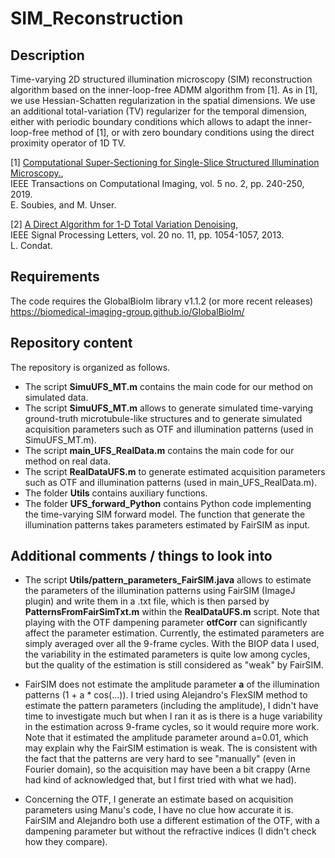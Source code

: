 # SIM_Reconstruction

## Description

Time-varying 2D structured illumination microscopy (SIM) reconstruction algorithm based on the inner-loop-free ADMM algorithm from [1]. As in [1], we use Hessian-Schatten regularization in the spatial dimensions. We use an additional total-variation (TV) regularizer for the temporal dimension, either with periodic boundary conditions which allows to adapt the inner-loop-free method of [1], or with zero boundary conditions using the direct proximity operator of 1D TV.

[1] <a href="https://ieeexplore.ieee.org/document/8579117" target="_blank">Computational Super-Sectioning for Single-Slice Structured Illumination Microscopy.</a>, <br />
IEEE Transactions on Computational Imaging, vol. 5 no. 2, pp. 240-250, 2019.  <br />
E. Soubies, and M. Unser.

[2] <a href="https://ieeexplore.ieee.org/document/6579659" target="_blank">A Direct Algorithm for 1-D Total Variation Denoising</a>, <br />
IEEE Signal Processing Letters, vol. 20 no. 11, pp. 1054-1057, 2013.  <br />
L. Condat.

## Requirements

The code requires the GlobalBioIm library v1.1.2 (or more recent releases) <br />
https://biomedical-imaging-group.github.io/GlobalBioIm/

## Repository content

The repository is organized as follows.

- The script **SimuUFS_MT.m** contains the main code for our method on simulated data.
- The script **SimuUFS_MT.m** allows to generate simulated time-varying ground-truth microtubule-like structures and to generate simulated acquisition parameters such as OTF and illumination patterns (used in SimuUFS_MT.m).
- The script **main_UFS_RealData.m** contains the main code for our method on real data.
- The script **RealDataUFS.m** to generate estimated acquisition parameters such as OTF and illumination patterns (used in main_UFS_RealData.m).
- The folder **Utils** contains auxiliary functions.
- The folder **UFS_forward_Python** contains Python code implementing the time-varying SIM forward model. The function that generate the illumination patterns takes parameters estimated by FairSIM as input.

## Additional comments / things to look into

- The script **Utils/pattern_parameters_FairSIM.java** allows to estimate the parameters of the illumination patterns using FairSIM (ImageJ plugin) and write them in a .txt file, which is then parsed by **PatternsFromFairSimTxt.m** within the **RealDataUFS.m** script. Note that playing with the OTF dampening parameter **otfCorr** can significantly affect the parameter estimation. Currently, the estimated parameters are simply averaged over all the 9-frame cycles. With the BIOP data I used, the variability in the estimated parameters is quite low among cycles, but the quality of the estimation is still considered as "weak" by FairSIM.

- FairSIM does not estimate the amplitude parameter **a** of the illumination patterns (1 + a * cos(...)). I tried using Alejandro's FlexSIM method to estimate the pattern parameters (including the amplitude), I didn't have time to investigate much but when I ran it as is there is a huge variability in the estimation across 9-frame cycles, so it would require more work. Note that it estimated the amplitude parameter around a=0.01, which may explain why the FairSIM estimation is weak. The is consistent with the fact that the patterns are very hard to see "manually" (even in Fourier domain), so the acquisition may have been a bit crappy (Arne had kind of acknowledged that, but I first tried with what we had).

- Concerning the OTF, I generate an estimate based on acquisition parameters using Manu's code, I have no clue how accurate it is. FairSIM and Alejandro both use a different estimation of the OTF, with a dampening parameter but without the refractive indices (I didn't check how they compare).
